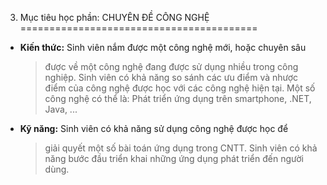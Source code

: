 3. Mục tiêu học phần: CHUYÊN ĐỀ CÔNG NGHỆ
=========================================

-   **Kiến thức:** Sinh viên nắm được một công nghệ mới, hoặc chuyên sâu
    > được về một công nghệ đang được sử dụng nhiều trong công nghiệp.
    > Sinh viên có khả năng so sánh các ưu điểm và nhược điểm của công
    > nghệ được học với các công nghệ hiện tại. Một số công nghệ có thể
    > là: Phát triển ứng dụng trên smartphone, .NET, Java, \...

-   **Kỹ năng:** Sinh viên có khả năng sử dụng công nghệ được học để
    > giải quyết một số bài toán ứng dụng trong CNTT. Sinh viên có khả
    > năng bước đầu triển khai những ứng dụng phát triển đến người dùng.

